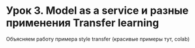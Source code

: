 # Урок 3. Model as a service и разные применения Transfer learning
Объясняем работу примера style transfer (красивые примеры тут, colab)